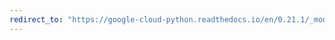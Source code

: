 ```yaml
---
redirect_to: "https://google-cloud-python.readthedocs.io/en/0.21.1/_modules/google/cloud/resource_manager/project.html"
---
```

